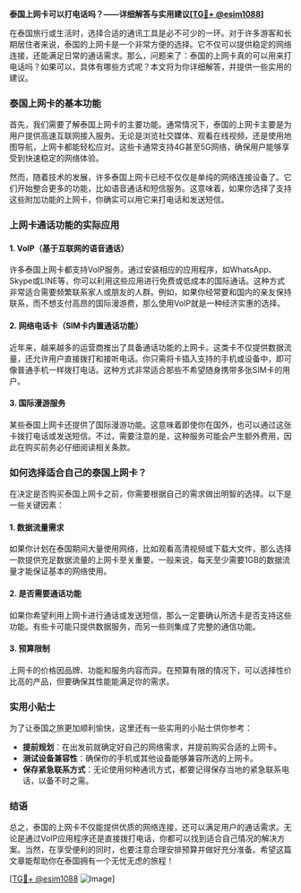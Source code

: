 **泰国上网卡可以打电话吗？——详细解答与实用建议[[TG💪+ @esim1088](https://t.me/s/esim1088)]**

在泰国旅行或生活时，选择合适的通讯工具是必不可少的一环。对于许多游客和长期居住者来说，泰国的上网卡是一个非常方便的选择。它不仅可以提供稳定的网络连接，还能满足日常的通话需求。那么，问题来了：泰国的上网卡真的可以用来打电话吗？如果可以，具体有哪些方式呢？本文将为你详细解答，并提供一些实用的建议。

### 泰国上网卡的基本功能

首先，我们需要了解泰国上网卡的主要功能。通常情况下，泰国的上网卡主要是为用户提供高速互联网接入服务。无论是浏览社交媒体、观看在线视频，还是使用地图导航，上网卡都能轻松应对。这些卡通常支持4G甚至5G网络，确保用户能够享受到快速稳定的网络体验。

然而，随着技术的发展，许多泰国上网卡已经不仅仅是单纯的网络连接设备了。它们开始整合更多的功能，比如语音通话和短信服务。这意味着，如果你选择了支持这些附加功能的上网卡，你确实可以用它来打电话和发送短信。

### 上网卡通话功能的实际应用

#### 1. VoIP（基于互联网的语音通话）

许多泰国上网卡都支持VoIP服务。通过安装相应的应用程序，如WhatsApp、Skype或LINE等，你可以利用这些应用进行免费或低成本的国际通话。这种方式非常适合需要频繁联系家人或朋友的人群。例如，如果你经常要和国内的亲友保持联系，而不想支付高昂的国际漫游费，那么使用VoIP就是一种经济实惠的选择。

#### 2. 网络电话卡（SIM卡内置通话功能）

近年来，越来越多的运营商推出了具备通话功能的上网卡。这类卡不仅提供数据流量，还允许用户直接拨打和接听电话。你只需将卡插入支持的手机或设备中，即可像普通手机一样拨打电话。这种方式非常适合那些不希望随身携带多张SIM卡的用户。

#### 3. 国际漫游服务

某些泰国上网卡还提供了国际漫游功能。这意味着即使你在国外，也可以通过这张卡拨打电话或发送短信。不过，需要注意的是，这种服务可能会产生额外费用，因此在购买前务必仔细阅读相关条款。

### 如何选择适合自己的泰国上网卡？

在决定是否购买泰国上网卡之前，你需要根据自己的需求做出明智的选择。以下是一些关键因素：

#### 1. 数据流量需求

如果你计划在泰国期间大量使用网络，比如观看高清视频或下载大文件，那么选择一款提供充足数据流量的上网卡至关重要。一般来说，每天至少需要1GB的数据流量才能保证基本的网络使用。

#### 2. 是否需要通话功能

如果你希望利用上网卡进行通话或发送短信，那么一定要确认所选卡是否支持这些功能。有些卡可能只提供数据服务，而另一些则集成了完整的通信功能。

#### 3. 预算限制

上网卡的价格因品牌、功能和服务内容而异。在预算有限的情况下，可以选择性价比高的产品，但要确保其性能能满足你的需求。

### 实用小贴士

为了让泰国之旅更加顺利愉快，这里还有一些实用的小贴士供你参考：

- **提前规划**：在出发前就确定好自己的网络需求，并提前购买合适的上网卡。
- **测试设备兼容性**：确保你的手机或其他设备能够兼容所选的上网卡。
- **保存紧急联系方式**：无论使用何种通讯方式，都要记得保存当地的紧急联系电话，以备不时之需。

### 结语

总之，泰国的上网卡不仅能提供优质的网络连接，还可以满足用户的通话需求。无论是通过VoIP应用程序还是直接拨打电话，你都可以找到适合自己情况的解决方案。当然，在享受便利的同时，也要注意合理安排预算并做好充分准备。希望这篇文章能帮助你在泰国拥有一个无忧无虑的旅程！

[[TG💪+ @esim1088](https://t.me/s/esim1088) ![Image](https://i.postimg.cc/4NQfJmqS/Snipaste-2025-05-13-00-14-12.png)]